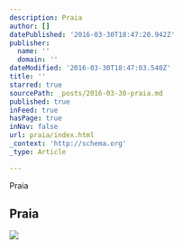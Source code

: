 ```yaml
---
description: Praia
author: []
datePublished: '2016-03-30T18:47:20.942Z'
publisher:
  name: ''
  domain: ''
dateModified: '2016-03-30T18:47:03.540Z'
title: ''
starred: true
sourcePath: _posts/2016-03-30-praia.md
published: true
inFeed: true
hasPage: true
inNav: false
url: praia/index.html
_context: 'http://schema.org'
_type: Article

---
```

Praia

<article style=""><h1>Praia</h1><img src="http://www.viagensmaneiras.com/images/viagemredondo.gif" /></article>